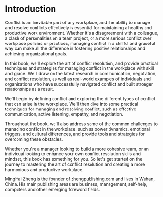 # Introduction

Conflict is an inevitable part of any workplace, and the ability to manage and resolve conflicts effectively is essential for maintaining a healthy and productive work environment. Whether it's a disagreement with a colleague, a clash of personalities on a team project, or a more serious conflict over workplace policies or practices, managing conflict in a skillful and graceful way can make all the difference in fostering positive relationships and achieving organizational goals.

In this book, we'll explore the art of conflict resolution, and provide practical techniques and strategies for managing conflict in the workplace with skill and grace. We'll draw on the latest research in communication, negotiation, and conflict resolution, as well as real-world examples of individuals and organizations who have successfully navigated conflict and built stronger relationships as a result.

We'll begin by defining conflict and exploring the different types of conflict that can arise in the workplace. We'll then dive into some practical techniques for managing and resolving conflict, such as effective communication, active listening, empathy, and negotiation.

Throughout the book, we'll also address some of the common challenges to managing conflict in the workplace, such as power dynamics, emotional triggers, and cultural differences, and provide tools and strategies for overcoming these obstacles.

Whether you're a manager looking to build a more cohesive team, or an individual looking to enhance your own conflict resolution skills and mindset, this book has something for you. So let's get started on the journey to mastering the art of conflict resolution and creating a more harmonious and productive workplace.

MingHai Zheng is the founder of zhengpublishing.com and lives in Wuhan, China. His main publishing areas are business, management, self-help, computers and other emerging foreword fields.
